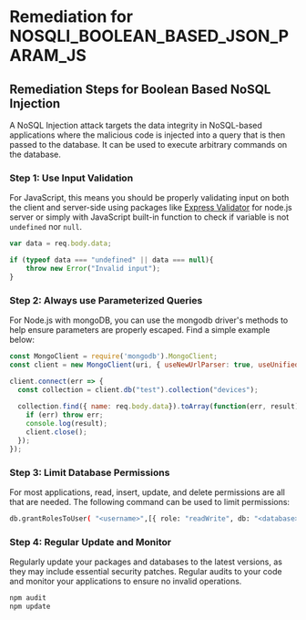 # Remediation for NOSQLI_BOOLEAN_BASED_JSON_PARAM_JS

## Remediation Steps for Boolean Based NoSQL Injection

A NoSQL Injection attack targets the data integrity in NoSQL-based applications where the malicious code is injected into a query that is then passed to the database. It can be used to execute arbitrary commands on the database.

### Step 1: Use Input Validation

For JavaScript, this means you should be properly validating input on both the client and server-side using packages like [Express Validator](https://www.npmjs.com/package/express-validator) for node.js server or simply with JavaScript built-in function to check if variable is not `undefined` nor `null`.

```javascript
var data = req.body.data;

if (typeof data === "undefined" || data === null){
    throw new Error("Invalid input");
}
```

### Step 2: Always use Parameterized Queries

For Node.js with mongoDB, you can use the mongodb driver's methods to help ensure parameters are properly escaped. Find a simple example below:

```javascript
const MongoClient = require('mongodb').MongoClient;
const client = new MongoClient(uri, { useNewUrlParser: true, useUnifiedTopology: true });

client.connect(err => {
  const collection = client.db("test").collection("devices");
  
  collection.find({ name: req.body.data}).toArray(function(err, result) {
    if (err) throw err;
    console.log(result);
    client.close();
  });
});
```

### Step 3: Limit Database Permissions

For most applications, read, insert, update, and delete permissions are all that are needed. The following command can be used to limit permissions:

```bash
db.grantRolesToUser( "<username>",[{ role: "readWrite", db: "<database>" }] )
```

### Step 4: Regular Update and Monitor

Regularly update your packages and databases to the latest versions, as they may include essential security patches. Regular audits to your code and monitor your applications to ensure no invalid operations.

```bash
npm audit
npm update
```